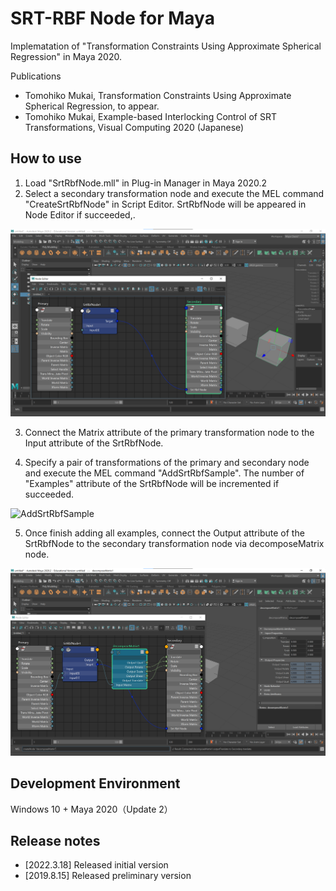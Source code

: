 # SRT-RBF Node for Maya
Implematation of "Transformation Constraints Using Approximate Spherical Regression" in Maya 2020.

Publications
- Tomohiko Mukai, Transformation Constraints Using Approximate Spherical Regression, to appear.
- Tomohiko Mukai, Example-based Interlocking Control of SRT Transformations, Visual Computing 2020 (Japanese)

## How to use
1. Load "SrtRbfNode.mll" in Plug-in Manager in Maya 2020.2
2. Select a secondary transformation node and execute the MEL command "CreateSrtRbfNode" in Script Editor. SrtRbfNode will be appeared in Node Editor if succeeded,.

![CreateSrtRbfNode](https://github.com/TomohikoMukai/SrtRbfNode/blob/image/CreateSrtRbfNode.png)

3. Connect the Matrix attribute of the primary transformation node to the Input attribute of the SrtRbfNode.

4. Specify a pair of transformations of the primary and secondary node and execute the MEL command "AddSrtRbfSample". The number of "Examples" attribute of the SrtRbfNode will be incremented if succeeded.

![AddSrtRbfSample](https://github.com/TomohikoMukai/SrtRbfNode/blob/image/AddSrtRbfSample.png)

5. Once finish adding all examples, connect the Output attribute of the SrtRbfNode to the secondary transformation node via decomposeMatrix node.

![SrtRbfNodeOutput](https://github.com/TomohikoMukai/SrtRbfNode/blob/image/SrtRbfNodeOutput.png)

## Development Environment
Windows 10 + Maya 2020（Update 2）

## Release notes
- [2022.3.18] Released initial version
- [2019.8.15] Released preliminary version

